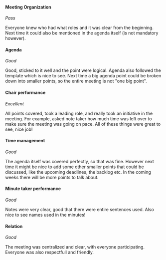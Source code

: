 #### Meeting Organization 
_Pass_

Everyone knew who had what roles and it was clear from the beginning. Next time it could also be mentioned in the agenda itself (is not mandatory however).

#### Agenda 
_Good_

Good, sticked to it well and the point were logical. Agenda also followed the template which is nice to see. Next time a big agenda point could be broken down into smaller points, so the entire meeting is not "one big point".

#### Chair performance
_Excellent_

All points covered, took a leading role, and really took an initiative in the meeting. For example, asked note taker how much time was left over to make sure the meeting was going on pace. All of these things were great to see, nice job!

#### Time management
_Good_

The agenda itself was covered perfectly, so that was fine. However next time it might be nice to add some other smaller points that could be discussed, like the upcoming deadlines, the backlog etc. In the coming weeks there will be more points to talk about.

#### Minute taker performance
_Good_

Notes were very clear, good that there were entire sentences used. Also nice to see names used in the minutes!

#### Relation
_Good_

The meeting was centralized and clear, with everyone participating. Everyone was also respectfull and friendly.
